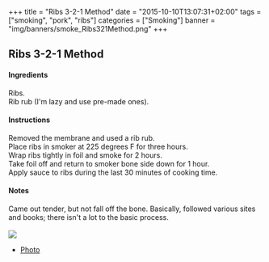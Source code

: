 +++
title = "Ribs 3-2-1 Method"
date = "2015-10-10T13:07:31+02:00"
tags = ["smoking", "pork", "ribs"]
categories = ["Smoking"]
banner = "img/banners/smoke_Ribs321Method.png"
+++

## Ribs 3-2-1 Method

#### Ingredients
Ribs.  
Rib rub (I'm lazy and use pre-made ones).  

#### Instructions
Removed the membrane and used a rib rub.  
Place ribs in smoker at 225 degrees F for three hours.  
Wrap ribs tightly in foil and smoke for 2 hours.  
Take foil off and return to smoker bone side down for 1 hour.  
Apply sauce to ribs during the last 30 minutes of cooking time.  

#### Notes
Came out tender, but not fall off the bone.
Basically, followed various sites and books; there isn't a lot to the basic process.  
<br>
![](/cook/img/banners/smoke_Ribs321Method.png)
<br>
* [Photo](https://goo.gl/photos/Ncdbb46ApYVkEGWT9)
